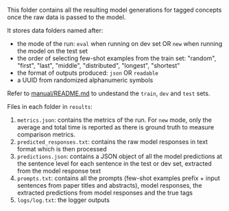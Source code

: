 This folder contains all the resulting model generations for tagged concepts once the raw data is passed to the model. 

It stores data folders named after:
- the mode of the run: `eval` when running on dev set OR `new` when running the model on the test set 
- the order of selecting few-shot examples from the train set: "random", "first", "last", "middle", "distributed", "longest", "shortest"
- the format of outputs produced: `json` OR `readable`
- a UUID from randomized alphanumeric symbols


Refer to [manual/README.md](../manual/README.md) to undestand the `train`, `dev` and `test` sets.


Files in each folder in `results`:

1. `metrics.json`: contains the metrics of the run. For `new` mode, only the average and total time is reported as there is ground truth to measure comparison metrics. 
2. `predicted_responses.txt`: contains the raw model responses in text format which is then processed
3. `predictions.json`: contains a JSON object of all the model predictions at the sentence level for each sentence in the test or dev set, extracted from the model response text
4. `prompts.txt`: contains all the prompts (few-shot examples prefix + input sentences from paper titles and abstracts), model responses, the extracted predictions from model responses and the true tags
5. `logs/log.txt`: the logger outputs